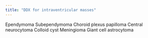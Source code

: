```yaml
---
title: "DDX for intraventricular masses"
---
```

Ependymoma
Subependymoma
Choroid plexus papilloma
Central neurocytoma
Colloid cyst
Meningioma
Giant cell astrocytoma

